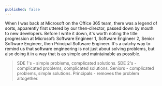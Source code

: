 ```yaml
---
published: false
---
```

When I was back at Microsoft on the Office 365 team, there was a legend of sorts, apparently first uttered by our then-director, passed down by mouth to new developers. Before I write it down, it's worth noting the title progression at Microsoft: Software Engineer 1, Software Engineer 2, Senior Software Engineer, then Principal Software Engineer. It's a catchy way to remind us that software engineering is not just about solving problems, but also doing it in a way that is as simple and maintainable as possible.

> SDE 1's - simple problems, complicated solutions.
> SDE 2's - complicated problems, complicated solutions.
> Seniors - complicated problems, simple solutions.
> Principals - removes the problem altogether.
